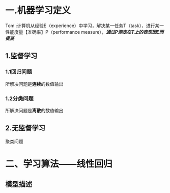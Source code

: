 # 一.机器学习定义
Tom :计算机从经验E（experience）中学习，解决某一任务T（task），进行某一性能度量【准确率】P（performance measure），***通过P测定在T上的表现因E而提高***


## 1.监督学习

### 1.1回归问题
所解决问题是**连续**的数值输出
### 1.2分类问题
所解决问题是**离散**的数值输出
 
## 2.无监督学习

聚类问题

# 二、学习算法——线性回归
## 模型描述
